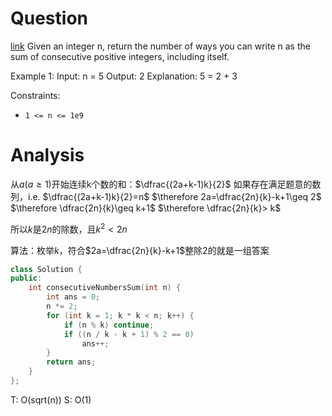 # Question
[link](https://leetcode.cn/problems/consecutive-numbers-sum/)
Given an integer n, return the number of ways you can write n as the sum of consecutive positive integers, including itself.

Example 1:
Input: n = 5
Output: 2
Explanation: 5 = 2 + 3

Constraints:
-   `1 <= n <= 1e9`

# Analysis
从$a(a\geq 1)$开始连续k个数的和：$\dfrac{(2a+k-1)k}{2}$
如果存在满足题意的数列，i.e. $\dfrac{(2a+k-1)k}{2}=n$
$\therefore 2a=\dfrac{2n}{k}-k+1\geq 2$
$\therefore \dfrac{2n}{k}\geq k+1$
$\therefore \dfrac{2n}{k}> k$

所以$k$是$2n$的除数，且$k^2<2n$

算法：枚举$k$，符合$2a=\dfrac{2n}{k}-k+1$整除2的就是一组答案

```cpp
class Solution {
public:
    int consecutiveNumbersSum(int n) {
        int ans = 0;
        n *= 2;
        for (int k = 1; k * k < n; k++) {
            if (n % k) continue;
            if ((n / k - k + 1) % 2 == 0)
                ans++;
        }
        return ans;
    }
};
```

T: O(sqrt(n))
S: O(1)
